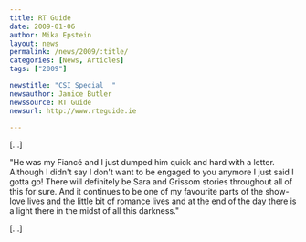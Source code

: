 ```yaml
---
title: RT Guide
date: 2009-01-06
author: Mika Epstein
layout: news
permalink: /news/2009/:title/
categories: [News, Articles]
tags: ["2009"]

newstitle: "CSI Special  "
newsauthor: Janice Butler  
newssource: RT Guide  
newsurl: http://www.rteguide.ie  

---
```


[...]

"He was my Fiancé and I just dumped him quick and hard with a letter. Although I didn't say I don't want to be engaged to you anymore I just said I gotta go! There will definitely be Sara and Grissom stories throughout all of this for sure. And it continues to be one of my favourite parts of the show- love lives and the little bit of romance lives and at the end of the day there is a light there in the midst of all this darkness."

[...]  
